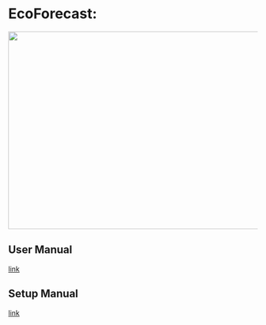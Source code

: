 # EcoForecast:
<img align=center src="https://github.com/akhtarnabeel/ecoforecastCS/raw/master/screenshots/System.jpg" width="600" height="400" />


## User Manual
  [link](/UserManual.md)
  
  
## Setup Manual
  [link](/SystemSetup.md)

